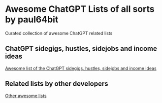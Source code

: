 # Awesome ChatGPT Lists of all sorts by paul64bit
Curated collection of awesome ChatGPT related lists

 
## ChatGPT sidegigs, hustles, sidejobs and income ideas
[Awesome list of the ChatGPT sidegigs, hustles, sidejobs and income ideas](/awesome_chatgpt_sidegigs_hustles.md)

## Related lists by other developers
[Other awesome lists](/other_awesome_lists.md)

